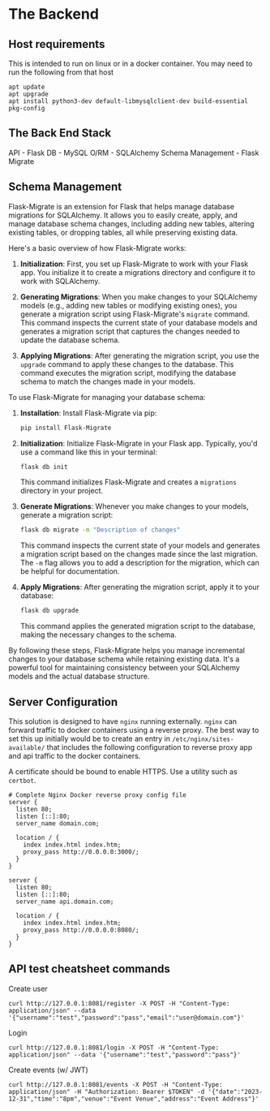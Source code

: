 # The Backend


## Host requirements
This is intended to run on linux or in a docker container. You may need to run the following from that host
```
apt update
apt upgrade
apt install python3-dev default-libmysqlclient-dev build-essential pkg-config
```

## The Back End Stack

API               - Flask
DB                - MySQL
O/RM              - SQLAlchemy
Schema Management - Flask Migrate

## Schema Management
Flask-Migrate is an extension for Flask that helps manage database migrations for SQLAlchemy. It allows you to easily create, apply, and manage database schema changes, including adding new tables, altering existing tables, or dropping tables, all while preserving existing data.

Here's a basic overview of how Flask-Migrate works:

1. **Initialization**: First, you set up Flask-Migrate to work with your Flask app. You initialize it to create a migrations directory and configure it to work with SQLAlchemy.

2. **Generating Migrations**: When you make changes to your SQLAlchemy models (e.g., adding new tables or modifying existing ones), you generate a migration script using Flask-Migrate's `migrate` command. This command inspects the current state of your database models and generates a migration script that captures the changes needed to update the database schema.

3. **Applying Migrations**: After generating the migration script, you use the `upgrade` command to apply these changes to the database. This command executes the migration script, modifying the database schema to match the changes made in your models.

To use Flask-Migrate for managing your database schema:

1. **Installation**: Install Flask-Migrate via pip:

    ```bash
    pip install Flask-Migrate
    ```

2. **Initialization**: Initialize Flask-Migrate in your Flask app. Typically, you'd use a command like this in your terminal:

    ```bash
    flask db init
    ```

    This command initializes Flask-Migrate and creates a `migrations` directory in your project.

3. **Generate Migrations**: Whenever you make changes to your models, generate a migration script:

    ```bash
    flask db migrate -m "Description of changes"
    ```

    This command inspects the current state of your models and generates a migration script based on the changes made since the last migration. The `-m` flag allows you to add a description for the migration, which can be helpful for documentation.

4. **Apply Migrations**: After generating the migration script, apply it to your database:

    ```bash
    flask db upgrade
    ```

    This command applies the generated migration script to the database, making the necessary changes to the schema.

By following these steps, Flask-Migrate helps you manage incremental changes to your database schema while retaining existing data. It's a powerful tool for maintaining consistency between your SQLAlchemy models and the actual database structure.

## Server Configuration

This solution is designed to have `nginx` running externally.
`nginx` can forward traffic to docker containers using a reverse proxy.
The best way to set this up initially would be to create an entry in
`/etc/nginx/sites-available/` that includes the following configuration
to reverse proxy app and api traffic to the docker containers.

A certificate should be bound to enable HTTPS. Use a utility such as `certbot`.
```
# Complete Nginx Docker reverse proxy config file
server {
  listen 80;
  listen [::]:80;
  server_name domain.com;

  location / {
    index index.html index.htm;
    proxy_pass http://0.0.0.0:3000/;
  }
}

server {
  listen 80;
  listen [::]:80;
  server_name api.domain.com;

  location / {
    index index.html index.htm;
    proxy_pass http://0.0.0.0:8080/;
  }
}
```

## API test cheatsheet commands

Create user
```
curl http://127.0.0.1:8081/register -X POST -H "Content-Type: application/json" --data '{"username":"test","password":"pass","email":"user@domain.com"}'
```

Login
```
curl http://127.0.0.1:8081/login -X POST -H "Content-Type: application/json" --data '{"username":"test","password":"pass"}'
```

Create events (w/ JWT)
```
curl http://127.0.0.1:8081/events -X POST -H "Content-Type: application/json" -H "Authorization: Bearer $TOKEN" -d '{"date":"2023-12-31","time":"8pm","venue":"Event Venue","address":"Event Address"}'
```

